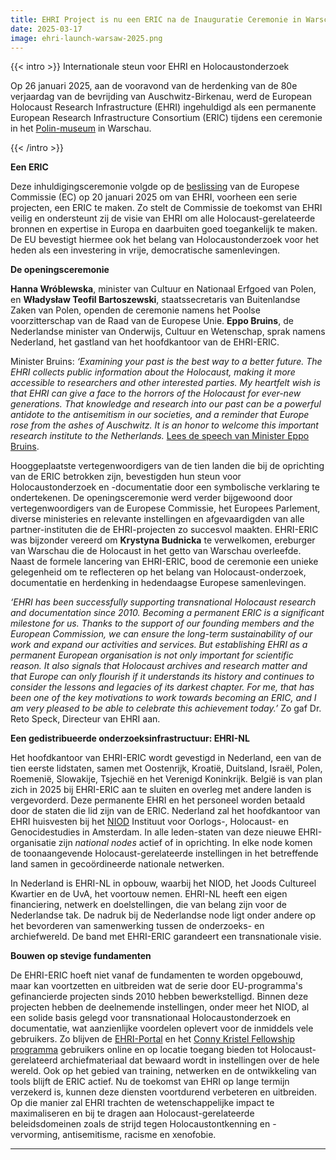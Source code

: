```yaml
---
title: EHRI Project is nu een ERIC na de Inauguratie Ceremonie in Warschau 
date: 2025-03-17
image: ehri-launch-warsaw-2025.png
---
```


{{< intro >}}
Internationale steun voor EHRI en Holocaustonderzoek

Op 26 januari 2025, aan de vooravond van de herdenking van de 80e verjaardag van de bevrijding van Auschwitz-Birkenau, werd de European Holocaust Research Infrastructure (EHRI) ingehuldigd als een permanente European Research Infrastructure Consortium (ERIC) tijdens een ceremonie in het [Polin-museum](https://polin.pl/pl) in Warschau. 

{{< /intro >}}

**Een ERIC** 

Deze inhuldigingsceremonie volgde op de [beslissing](https://research-and-innovation.ec.europa.eu/news/all-research-and-innovation-news/european-holocaust-research-infrastructure-becomes-30th-eu-recognised-research-consortium-major-2025-01-20_en) van de Europese Commissie (EC) op 20 januari 2025 om van EHRI, voorheen een serie projecten, een ERIC te maken. Zo stelt de Commissie de toekomst van EHRI veilig en ondersteunt zij de visie van EHRI om alle Holocaust-gerelateerde bronnen en expertise in Europa en daarbuiten goed toegankelijk te maken. De EU bevestigt hiermee ook het belang van Holocaustonderzoek voor het heden als een investering in vrije, democratische samenlevingen. 

**De openingsceremonie**

**Hanna Wróblewska**, minister van Cultuur en Nationaal Erfgoed van Polen, en **Władysław Teofil Bartoszewski**, staatssecretaris van Buitenlandse Zaken van Polen, openden de ceremonie namens het Poolse voorzitterschap van de Raad van de Europese Unie. **Eppo Bruins**, de Nederlandse minister van Onderwijs, Cultuur en Wetenschap, sprak namens Nederland, het gastland van het hoofdkantoor van de EHRI-ERIC. 

Minister Bruins: *‘Examining your past is the best way to a better future. The EHRI collects public information about the Holocaust, making it more accessible to researchers and other interested parties. My heartfelt wish is that EHRI can give a face to the horrors of the Holocaust for ever-new generations. That knowledge and research into our past can be a powerful antidote to the antisemitism in our societies, and a reminder that Europe rose from the ashes of Auschwitz. It is an honor to welcome this important research institute to the Netherlands.* [Lees de speech van  Minister Eppo Bruins](https://www.rijksoverheid.nl/documenten/toespraken/2025/01/26/toespraak-minister-eppo-bruins-bij-de-inauguratie-van-de-european-holocaust-research-infrastructure-als-europese-onderzoeksinfrastructuur). 

Hooggeplaatste vertegenwoordigers van de tien landen die bij de oprichting van de ERIC betrokken zijn, bevestigden hun steun voor Holocaustonderzoek en -documentatie door een symbolische verklaring te ondertekenen. De openingsceremonie werd verder bijgewoond door vertegenwoordigers van de Europese Commissie, het Europees Parlement, diverse ministeries en relevante instellingen en afgevaardigden van alle partner-instituten die de EHRI-projecten zo succesvol maakten. EHRI-ERIC was bijzonder vereerd om **Krystyna Budnicka** te verwelkomen, ereburger van Warschau die de Holocaust in het getto van Warschau overleefde. Naast de formele lancering van EHRI-ERIC, bood de ceremonie een unieke gelegenheid om te reflecteren op het belang van Holocaust-onderzoek, documentatie en herdenking in hedendaagse Europese samenlevingen. 

*‘EHRI has been successfully supporting transnational Holocaust research and documentation since 2010. Becoming a permanent ERIC is a significant milestone for us. Thanks to the support of our founding members and the European Commission, we can ensure the long-term sustainability of our work and expand our activities and services. But establishing EHRI as a permanent European organisation is not only important for scientific reason. It also signals that Holocaust archives and research matter and that Europe can only flourish if it understands its history and continues to consider the lessons and legacies of its darkest chapter. For me, that has been one of the key motivations to work towards becoming an ERIC, and I am very pleased to be able to celebrate this achievement today.’* Zo gaf Dr. Reto Speck, Directeur van EHRI aan. 

**Een gedistribueerde onderzoeksinfrastructuur: EHRI-NL** 

Het hoofdkantoor van EHRI-ERIC wordt gevestigd in Nederland, een van de tien eerste lidstaten, samen met Oostenrijk, Kroatië, Duitsland, Israël, Polen, Roemenië, Slowakije, Tsjechië en het Verenigd Koninkrijk. België is van plan zich in 2025 bij EHRI-ERIC aan te sluiten en overleg met andere landen is vergevorderd. Deze permanente EHRI en het personeel worden betaald door de staten die lid zijn van de ERIC. Nederland zal het hoofdkantoor van EHRI huisvesten bij het [NIOD](https://niod.nl) Instituut voor Oorlogs-, Holocaust- en Genocidestudies in Amsterdam. In alle leden-staten van deze nieuwe EHRI-organisatie zijn *national nodes* actief of in oprichting. In elke node komen de toonaangevende Holocaust-gerelateerde instellingen in het betreffende land samen in gecoördineerde nationale netwerken. 

In Nederland is EHRI-NL in opbouw, waarbij het NIOD, het Joods Cultureel Kwartier en de UvA, het voortouw nemen. EHRI-NL heeft een eigen financiering, netwerk en doelstellingen, die van belang zijn voor de Nederlandse tak. De nadruk bij de Nederlandse node ligt onder andere op het bevorderen van samenwerking tussen de onderzoeks- en archiefwereld. De band met EHRI-ERIC garandeert een transnationale visie. 

**Bouwen op stevige fundamenten** 

De EHRI-ERIC hoeft niet vanaf de fundamenten te worden opgebouwd, maar kan voortzetten en uitbreiden wat de serie door EU-programma's gefinancierde projecten sinds 2010 hebben bewerkstelligd. Binnen deze projecten hebben de deelnemende instellingen, onder meer het NIOD, al een solide basis gelegd voor transnationaal Holocaustonderzoek en documentatie, wat aanzienlijke voordelen oplevert voor de inmiddels vele gebruikers. Zo blijven de [EHRI-Portal](https://portal.ehri-project.eu/) en het [Conny Kristel Fellowship programma](https://www.ehri-project.eu/conny-kristel-fellowships/) gebruikers online en op locatie toegang bieden tot Holocaust-gerelateerd archiefmateriaal dat bewaard wordt in instellingen over de hele wereld. Ook op het gebied van training, netwerken en de ontwikkeling van tools blijft de ERIC actief. Nu de toekomst van EHRI op lange termijn verzekerd is, kunnen deze diensten voortdurend verbeteren en uitbreiden. Op die manier zal EHRI trachten de wetenschappelijke impact te maximaliseren en bij te dragen aan Holocaust-gerelateerde beleidsdomeinen zoals de strijd tegen Holocaustontkenning en -vervorming, antisemitisme, racisme en xenofobie. 

---
